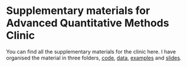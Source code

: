 # Supplementary materials for Advanced Quantitative Methods Clinic

You can find all the supplementary materials for the clinic here. I have
organised the material in three folders, [code](./code), [data](./data), [examples](./examples) and [slides](./slides). 
